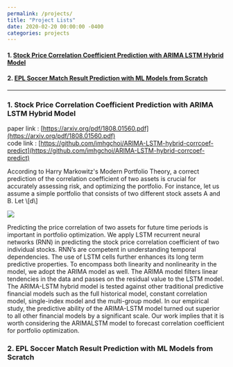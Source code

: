 ```yaml
---
permalink: /projects/
title: "Project Lists"
date: 2020-02-20 00:00:00 -0400
categories: projects
---
```

#### 1. [Stock Price Correlation Coefficient Prediction with ARIMA LSTM Hybrid Model](#1.-stock-price-correlation-coefficient-prediction-with-arima-lstm-hybrid-model)
#### 2. [EPL Soccer Match Result Prediction with ML Models from Scratch](#2.-epl-soccer-match-result-prediction-with-ml-models-from-scratch)

---

### 1. Stock Price Correlation Coefficient Prediction with ARIMA LSTM Hybrid Model

paper link : [https://arxiv.org/pdf/1808.01560.pdf](https://arxiv.org/pdf/1808.01560.pdf)  
code link : [https://github.com/imhgchoi/ARIMA-LSTM-hybrid-corrcoef-predict](https://github.com/imhgchoi/ARIMA-LSTM-hybrid-corrcoef-predict)

According to Harry Markowitz's Modern Portfolio Theory, a correct prediction of the correlation coefficient of 
two assets is crucial for accurately assessing risk, and optimizing the portfolio. For instance, let us assume
a simple portfolio that consists of two different stock assets A and B. Let \\[d\\]

<img src="https://render.githubusercontent.com/render/math?math=e^{i \pi} = -1"> 
  


Predicting the price correlation of two assets for future time periods is important in portfolio optimization. We apply LSTM recurrent neural networks
(RNN) in predicting the stock price correlation coefficient of two individual
stocks. RNN’s are competent in understanding temporal dependencies. The
use of LSTM cells further enhances its long term predictive properties. To encompass both linearity and nonlinearity in the model, we adopt the ARIMA
model as well. The ARIMA model filters linear tendencies in the data and
passes on the residual value to the LSTM model. The ARIMA-LSTM hybrid
model is tested against other traditional predictive financial models such as
the full historical model, constant correlation model, single-index model and
the multi-group model. In our empirical study, the predictive ability of the
ARIMA-LSTM model turned out superior to all other financial models by a
significant scale. Our work implies that it is worth considering the ARIMALSTM model to forecast correlation coefficient for portfolio optimization.


### 2. EPL Soccer Match Result Prediction with ML Models from Scratch
